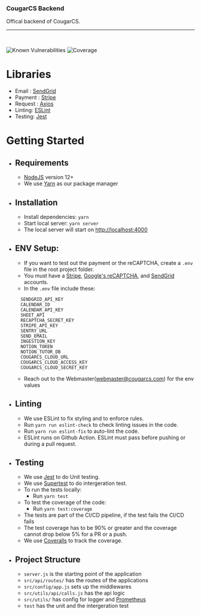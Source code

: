 ### CougarCS Backend

Offical backend of CougarCS.
<br/>

<hr/>
<br/>

![Known Vulnerabilities](https://img.shields.io/snyk/vulnerabilities/github/CougarCS/CougarCS-Backend?style=for-the-badge)
![Coverage](https://img.shields.io/coveralls/github/CougarCS/CougarCS-Backend/master?style=for-the-badge)

# Libraries

- Email : [SendGrid](https://sendgrid.com)
- Payment : [Stripe](https://stripe.com/docs)
- Request : [Axios](https://github.com/axios/axios)
- Linting: [ESLint](https://eslint.org/)
- Testing: [Jest](https://jestjs.io/)

# Getting Started

- ## Requirements
  - [NodeJS](https://nodejs.org/en/) version 12+
  - We use [Yarn](https://yarnpkg.com/getting-started/install) as our package manager
- ## Installation
  - Install dependencies: `yarn`
  - Start local server: `yarn server`
  - The local server will start on [http://localhost:4000](http://localhost:4000)
- ## ENV Setup:
  - If you want to test out the payment or the reCAPTCHA, create a `.env` file in the root project folder. 
  - You must have a [Stripe](https://stripe.com/), [Google's reCAPTCHA](https://www.google.com/recaptcha/about/), and [SendGrid](https://sendgrid.com) accounts.
  - In the `.env` file include these:
  ```
    SENDGRID_API_KEY
    CALENDAR_ID
    CALENDAR_API_KEY
    SHEET_API
    RECAPTCHA_SECRET_KEY
    STRIPE_API_KEY
    SENTRY_URL
    SEND_EMAIL
    INGESTION_KEY
    NOTION_TOKEN
    NOTION_TUTOR_DB
    COUGARCS_CLOUD_URL
    COUGARCS_CLOUD_ACCESS_KEY
    COUGARCS_CLOUD_SECRET_KEY
  ```
  - Reach out to the Webmaster(webmaster@cougarcs.com) for the env values
- ## Linting

  - We use ESLint to fix styling and to enforce rules.
  - Run `yarn run eslint-check` to check linting issues in the code.
  - Run `yarn run eslint-fix` to auto-lint the code.
  - ESLint runs on Github Action. ESLint must pass before pushing or during a pull request.

- ## Testing

  - We use [Jest](https://jestjs.io/) to do Unit testing.
  - We use [Supertest](https://github.com/visionmedia/supertest) to do intergeration test.
  - To run the tests locally:
    - Run `yarn test`
  - To test the coverage of the code:
    - Run `yarn test:coverage`
  - The tests are part of the CI/CD pipeline, if the test fails the CI/CD fails
  - The test coverage has to be 90% or greater and the coverage cannot drop below 5% for a PR or a push.
  - We use [Coveralls](https://coveralls.io/github/CougarCS/CougarCS-Backend) to track the coverage.

- ## Project Structure
  - `server.js` is the starting point of the application
  - `src/api/routes/` has the routes of the applications
  - `src/config/app.js` sets up the middlewares
  - `src/utils/api/calls.js` has the api logic
  - `src/utils/` has config for logger and [Prometheus](https://prometheus.io/)
  - `test` has the unit and the intergeration test
